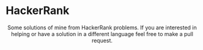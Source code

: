 # HackerRank
<p align="center">
  Some solutions of mine from HackerRank problems.
  If you are interested in helping or have a solution in a different language feel free to make a pull request.

</p>
